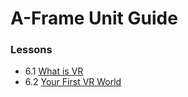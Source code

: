 # A-Frame Unit Guide

### Lessons
- 6.1 [What is VR](what-is-vr.md)
- 6.2 [Your First VR World](your-first-vr-world.md)

